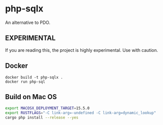 # php-sqlx

An alternative to PDO.

## EXPERIMENTAL
If you are reading this, the project is highly experimental. Use with caution.

## Docker
```shell
docker build -t php-sqlx .
docker run php-sql
```

## Build on Mac OS
```sh
export MACOSX_DEPLOYMENT_TARGET=15.5.0
export RUSTFLAGS="-C link-arg=-undefined -C link-arg=dynamic_lookup"
cargo php install --release --yes 
```
